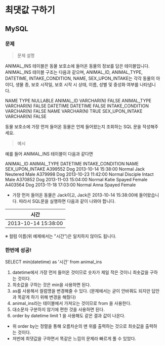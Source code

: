 # 최댓값 구하기
## MySQL
### 문제

> 문제 설명

ANIMAL_INS 테이블은 동물 보호소에 들어온 동물의 정보를 담은 테이블입니다. ANIMAL_INS 테이블 구조는 다음과 같으며, ANIMAL_ID, ANIMAL_TYPE, DATETIME, INTAKE_CONDITION, NAME, SEX_UPON_INTAKE는 각각 동물의 아이디, 생물 종, 보호 시작일, 보호 시작 시 상태, 이름, 성별 및 중성화 여부를 나타냅니다.

NAME	TYPE	NULLABLE
ANIMAL_ID	VARCHAR(N)	FALSE
ANIMAL_TYPE	VARCHAR(N)	FALSE
DATETIME	DATETIME	FALSE
INTAKE_CONDITION	VARCHAR(N)	FALSE
NAME	VARCHAR(N)	TRUE
SEX_UPON_INTAKE	VARCHAR(N)	FALSE

동물 보호소에 가장 먼저 들어온 동물은 언제 들어왔는지 조회하는 SQL 문을 작성해주세요.

> 예시

예를 들어 ANIMAL_INS 테이블이 다음과 같다면

ANIMAL_ID	ANIMAL_TYPE	DATETIME	INTAKE_CONDITION	NAME	SEX_UPON_INTAKE
A399552	Dog	2013-10-14 15:38:00	Normal	Jack	Neutered Male
A379998	Dog	2013-10-23 11:42:00	Normal	Disciple	Intact Male
A370852	Dog	2013-11-03 15:04:00	Normal	Katie	Spayed Female
A403564	Dog	2013-11-18 17:03:00	Normal	Anna	Spayed Female

- 가장 먼저 들어온 동물은 Jack이고, Jack은 2013-10-14 15:38:00에 들어왔습니다. 따라서 SQL문을 실행하면 다음과 같이 나와야 합니다.

|시간
|---
|2013-10-14 15:38:00

※ 컬럼 이름(위 예제에서는 "시간")은 일치하지 않아도 됩니다.

### 한번에 성공!

SELECT min(datetime) as '시간'
from animal_ins

1. datetime에서 가장 먼저 들어온 것이므로 숫자가 제일 작은 것이니 최솟값을 구하는 것이다.
2. 최솟값을 구하는 것은 min을 사용하면 된다.
3. as를 사용해서 컬럼명을 변경해줄 수 있다. (문제에서는 굳이 안바꿔도 되지만 답안과 똑같게 하기 위해 변경을 해줬다)
4. animal_ins라는 테이블에서 가져오는 것이므로 from 을 사용한다.
5. 대소문자 구분하지 않기에 편한 것을 사용하면 된다.
6. order by datetime limit 1 을 사용해도 같은 결과 값이 나온다.
- 위 order by는 정렬을 통해 오름차순의 맨 위를 출력하는 것으로 최솟값을 출력하는 것이다.
- 저번에 최댓값을 구하면서 똑같은 느낌의 문제라 빠르게 풀 수 있었다. 